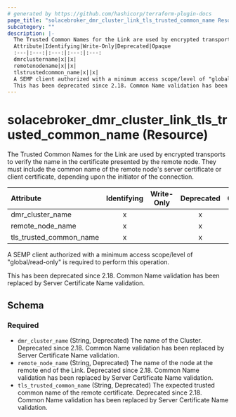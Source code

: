 ```yaml
---
# generated by https://github.com/hashicorp/terraform-plugin-docs
page_title: "solacebroker_dmr_cluster_link_tls_trusted_common_name Resource - solacebroker"
subcategory: ""
description: |-
  The Trusted Common Names for the Link are used by encrypted transports to verify the name in the certificate presented by the remote node. They must include the common name of the remote node's server certificate or client certificate, depending upon the initiator of the connection.
  Attribute|Identifying|Write-Only|Deprecated|Opaque
  :---|:---:|:---:|:---:|:---:
  dmrclustername|x||x|
  remotenodename|x||x|
  tlstrustedcommon_name|x||x|
  A SEMP client authorized with a minimum access scope/level of "global/read-only" is required to perform this operation.
  This has been deprecated since 2.18. Common Name validation has been replaced by Server Certificate Name validation.
---
```


# solacebroker_dmr_cluster_link_tls_trusted_common_name (Resource)

The Trusted Common Names for the Link are used by encrypted transports to verify the name in the certificate presented by the remote node. They must include the common name of the remote node's server certificate or client certificate, depending upon the initiator of the connection.


Attribute|Identifying|Write-Only|Deprecated|Opaque
:---|:---:|:---:|:---:|:---:
dmr_cluster_name|x||x|
remote_node_name|x||x|
tls_trusted_common_name|x||x|



A SEMP client authorized with a minimum access scope/level of "global/read-only" is required to perform this operation.

This has been deprecated since 2.18. Common Name validation has been replaced by Server Certificate Name validation.



<!-- schema generated by tfplugindocs -->
## Schema

### Required

- `dmr_cluster_name` (String, Deprecated) The name of the Cluster. Deprecated since 2.18. Common Name validation has been replaced by Server Certificate Name validation.
- `remote_node_name` (String, Deprecated) The name of the node at the remote end of the Link. Deprecated since 2.18. Common Name validation has been replaced by Server Certificate Name validation.
- `tls_trusted_common_name` (String, Deprecated) The expected trusted common name of the remote certificate. Deprecated since 2.18. Common Name validation has been replaced by Server Certificate Name validation.


